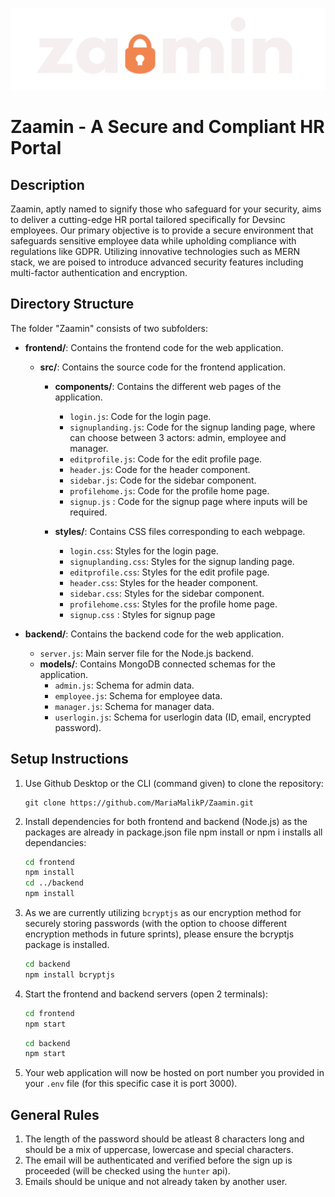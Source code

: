 ![Zaamin Logo](./Logo.png)

# Zaamin - A Secure and Compliant HR Portal
## Description

Zaamin, aptly named to signify those who safeguard for your security, aims to deliver a cutting-edge HR portal tailored specifically for Devsinc employees. Our primary objective is to provide a secure environment that safeguards sensitive employee data while upholding compliance with regulations like GDPR. Utilizing innovative technologies such as MERN stack, we are poised to introduce advanced security features including multi-factor authentication and encryption.


## Directory Structure
The folder "Zaamin" consists of two subfolders:

- **frontend/**: Contains the frontend code for the web application.
  - **src/**: Contains the source code for the frontend application.
    - **components/**: Contains the different web pages of the application.
      - `login.js`: Code for the login page.
      - `signuplanding.js`: Code for the signup landing page, where can choose between 3 actors: admin, employee and manager.
      - `editprofile.js`: Code for the edit profile page.
      - `header.js`: Code for the header component.
      - `sidebar.js`: Code for the sidebar component.
      - `profilehome.js`: Code for the profile home page.
      - `signup.js` : Code for the signup page where inputs will be required.

    - **styles/**: Contains CSS files corresponding to each webpage.
      - `login.css`: Styles for the login page.
      - `signuplanding.css`: Styles for the signup landing page.
      - `editprofile.css`: Styles for the edit profile page.
      - `header.css`: Styles for the header component.
      - `sidebar.css`: Styles for the sidebar component.
      - `profilehome.css`: Styles for the profile home page.
      - `signup.css` : Styles for signup page
    

- **backend/**: Contains the backend code for the web application.
  - `server.js`: Main server file for the Node.js backend.
  - **models/**: Contains MongoDB connected schemas for the application.
    - `admin.js`: Schema for admin data.
    - `employee.js`: Schema for employee data.
    - `manager.js`: Schema for manager data.
    - `userlogin.js`: Schema for userlogin data (ID, email, encrypted password).

## Setup Instructions

1. Use Github Desktop or the CLI (command given) to clone the repository:
   ```
   git clone https://github.com/MariaMalikP/Zaamin.git
   ```

2. Install dependencies for both frontend and backend (Node.js) as the packages are already in package.json file npm install or npm i installs all dependancies:
   ``` bash
   cd frontend
   npm install
   cd ../backend
   npm install
   ```
3. As we are currently utilizing `bcryptjs` as our encryption method for securely storing passwords (with the option to choose different encryption methods in future sprints), please ensure the bcryptjs package is installed. 
   ``` bash
   cd backend
   npm install bcryptjs
   ```

4. Start the frontend and backend servers (open 2 terminals):
   ``` bash
   cd frontend
   npm start
   ```
   ``` bash
   cd backend
   npm start
   ```

5. Your web application will now be hosted on port number you provided in your `.env` file (for this specific case it is port 3000).

## General Rules
1. The length of the password should be atleast 8 characters long and should be a mix of uppercase, lowercase and special characters.
2. The email will be authenticated and verified before the sign up is proceeded (will be checked using the `hunter` api).
3. Emails should be unique and not already taken by another user.
